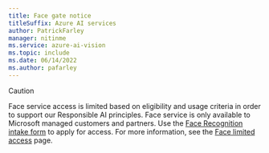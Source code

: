 ```yaml
---
title: Face gate notice
titleSuffix: Azure AI services
author: PatrickFarley
manager: nitinme
ms.service: azure-ai-vision
ms.topic: include 
ms.date: 06/14/2022
ms.author: pafarley
---
```


> [!CAUTION]
> Face service access is limited based on eligibility and usage criteria in order to support our Responsible AI principles. Face service is only available to Microsoft managed customers and partners. Use the [Face Recognition intake form](https://aka.ms/facerecognition) to apply for access. For more information, see the [Face limited access](/azure/ai-foundry/responsible-ai/computer-vision/limited-access-identity?context=%2Fazure%2Fai-services%2Fcomputer-vision%2Fcontext%2Fcontext) page.
